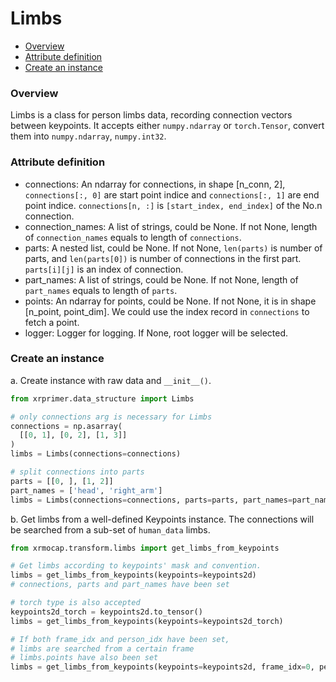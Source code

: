# Limbs

- [Overview](#overview)
- [Attribute definition](#attribute-definition)
- [Create an instance](#create-an-instance)

### Overview

Limbs is a class for person limbs data, recording connection vectors between keypoints. It accepts either `numpy.ndarray` or `torch.Tensor`, convert them into `numpy.ndarray`, `numpy.int32`.

### Attribute definition

- connections: An ndarray for connections, in shape [n_conn, 2], `connections[:, 0]` are start point indice and `connections[:, 1]` are end point indice.  `connections[n, :]`  is `[start_index, end_index]` of the No.n connection.
- connection_names: A list of strings, could be None. If not None, length of `connection_names` equals to length of `connections`.
- parts: A nested list, could be None. If not None, `len(parts)` is number of parts, and `len(parts[0])` is number of connections in the first part.  `parts[i][j]` is an index of connection.
- part_names: A list of strings, could be None. If not None, length of `part_names` equals to length of `parts`.
- points:  An ndarray for points, could be None. If not None, it is in shape [n_point, point_dim]. We could use the index record in `connections` to fetch a point.
- logger: Logger for logging. If None, root logger will be selected.

### Create an instance

a. Create instance with raw data and `__init__()`.

```python
from xrprimer.data_structure import Limbs

# only connections arg is necessary for Limbs
connections = np.asarray(
  [[0, 1], [0, 2], [1, 3]]
)
limbs = Limbs(connections=connections)

# split connections into parts
parts = [[0, ], [1, 2]]
part_names = ['head', 'right_arm']
limbs = Limbs(connections=connections, parts=parts, part_names=part_names)
```

b. Get limbs from a well-defined Keypoints instance. The connections will be searched from a sub-set of `human_data` limbs.

```python
from xrmocap.transform.limbs import get_limbs_from_keypoints

# Get limbs according to keypoints' mask and convention.
limbs = get_limbs_from_keypoints(keypoints=keypoints2d)
# connections, parts and part_names have been set

# torch type is also accepted
keypoints2d_torch = keypoints2d.to_tensor()
limbs = get_limbs_from_keypoints(keypoints=keypoints2d_torch)

# If both frame_idx and person_idx have been set,
# limbs are searched from a certain frame
# limbs.points have also been set
limbs = get_limbs_from_keypoints(keypoints=keypoints2d, frame_idx=0, person_idx=0)
```
